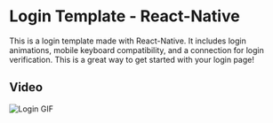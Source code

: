 # Login Template - React-Native
This is a login template made with React-Native. It includes login animations, mobile keyboard compatibility, and a connection for login verification. This is a great way to get started with your login page! 

## Video
![Login GIF](https://github.com/MyNameIsAditya/Login_React-Native/blob/master/readme_resources/Login.gif)
